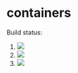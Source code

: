 # containers

Build status:
1. [![](https://github.com/snarayan23/container_oop/workflows/tests-fibonacci/badge.svg)](https://github.com/snarayan23/container_oop/actions?query=workflow%3Atests-fibonacci)
1. [![](https://github.com/snarayan23/container_oop/workflows/tests-range/badge.svg)](https://github.com/snarayan23/container_oop/actions?query=workflow%3Atests-range)
1. [![](https://github.com/snarayan23/containers/workflows/tests-unicode/badge.svg)](https://github.com/snarayan23/containers/actions?query=workflow%3Atests-unicode)
